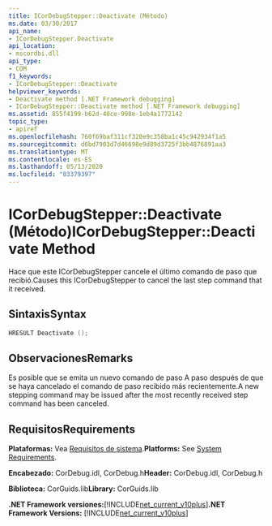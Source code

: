 ```yaml
---
title: ICorDebugStepper::Deactivate (Método)
ms.date: 03/30/2017
api_name:
- ICorDebugStepper.Deactivate
api_location:
- mscordbi.dll
api_type:
- COM
f1_keywords:
- ICorDebugStepper::Deactivate
helpviewer_keywords:
- Deactivate method [.NET Framework debugging]
- ICorDebugStepper::Deactivate method [.NET Framework debugging]
ms.assetid: 855f4199-b62d-40ce-998e-1eb4a1772142
topic_type:
- apiref
ms.openlocfilehash: 760f69baf311cf320e9c358ba1c45c942934f1a5
ms.sourcegitcommit: d6bd7903d7d46698e9d89d3725f3bb4876891aa3
ms.translationtype: MT
ms.contentlocale: es-ES
ms.lasthandoff: 05/13/2020
ms.locfileid: "83379397"
---
```

# <a name="icordebugstepperdeactivate-method"></a><span data-ttu-id="1cd61-102">ICorDebugStepper::Deactivate (Método)</span><span class="sxs-lookup"><span data-stu-id="1cd61-102">ICorDebugStepper::Deactivate Method</span></span>
<span data-ttu-id="1cd61-103">Hace que este ICorDebugStepper cancele el último comando de paso que recibió.</span><span class="sxs-lookup"><span data-stu-id="1cd61-103">Causes this ICorDebugStepper to cancel the last step command that it received.</span></span>  
  
## <a name="syntax"></a><span data-ttu-id="1cd61-104">Sintaxis</span><span class="sxs-lookup"><span data-stu-id="1cd61-104">Syntax</span></span>  
  
```cpp  
HRESULT Deactivate ();  
```  
  
## <a name="remarks"></a><span data-ttu-id="1cd61-105">Observaciones</span><span class="sxs-lookup"><span data-stu-id="1cd61-105">Remarks</span></span>  
 <span data-ttu-id="1cd61-106">Es posible que se emita un nuevo comando de paso A paso después de que se haya cancelado el comando de paso recibido más recientemente.</span><span class="sxs-lookup"><span data-stu-id="1cd61-106">A new stepping command may be issued after the most recently received step command has been canceled.</span></span>  
  
## <a name="requirements"></a><span data-ttu-id="1cd61-107">Requisitos</span><span class="sxs-lookup"><span data-stu-id="1cd61-107">Requirements</span></span>  
 <span data-ttu-id="1cd61-108">**Plataformas:** Vea [Requisitos de sistema](../../get-started/system-requirements.md).</span><span class="sxs-lookup"><span data-stu-id="1cd61-108">**Platforms:** See [System Requirements](../../get-started/system-requirements.md).</span></span>  
  
 <span data-ttu-id="1cd61-109">**Encabezado:** CorDebug.idl, CorDebug.h</span><span class="sxs-lookup"><span data-stu-id="1cd61-109">**Header:** CorDebug.idl, CorDebug.h</span></span>  
  
 <span data-ttu-id="1cd61-110">**Biblioteca:** CorGuids.lib</span><span class="sxs-lookup"><span data-stu-id="1cd61-110">**Library:** CorGuids.lib</span></span>  
  
 <span data-ttu-id="1cd61-111">**.NET Framework versiones:**[!INCLUDE[net_current_v10plus](../../../../includes/net-current-v10plus-md.md)]</span><span class="sxs-lookup"><span data-stu-id="1cd61-111">**.NET Framework Versions:** [!INCLUDE[net_current_v10plus](../../../../includes/net-current-v10plus-md.md)]</span></span>
